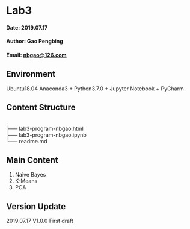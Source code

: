 # Lab3
#### Date: 2019.07.17
#### Author: Gao Pengbing
#### Email: nbgao@126.com

## Environment
Ubuntu18.04
Anaconda3 + Python3.7.0 + Jupyter Notebook + PyCharm

## Content Structure   

 .  
├── lab3-program-nbgao.html  
├── lab3-program-nbgao.ipynb    
└── readme.md  

##  Main Content
1. Naive Bayes
2. K-Means
3. PCA

## Version Update
2019.07.17 V1.0.0 First draft


